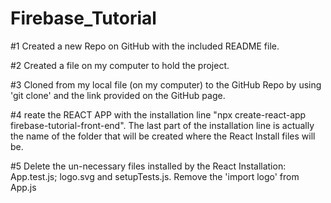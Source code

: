 # Firebase_Tutorial

#1 Created a new Repo on GitHub with the included README file. 

#2 Created a file on my computer to hold the project.

#3 Cloned from my local file (on my computer) to the GitHub Repo by using 'git clone' and the link provided on the GitHub page.

#4 reate the REACT APP with the installation line "npx create-react-app firebase-tutorial-front-end". The last part of the installation line is actually the name of the folder that will be created where the React Install files will be.

#5 Delete the un-necessary files installed by the React Installation: App.test.js; logo.svg and setupTests.js. Remove the 'import logo' from App.js

